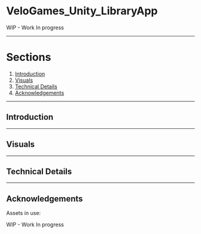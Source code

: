 # VeloGames_Unity_LibraryApp

WIP - Work In progress 

----------
<!-- TABLE OF SECTIONS -->
  # Sections
  <ol>
	  <li><a href="#Introduction">Introduction</a></li>
	  <li><a href="#Visuals">Visuals</a></li>
	  <li><a href="#Technical Details">Technical Details</a></li>
	  <li><a href="#Acknowledgements">Acknowledgements</a></li>
  </ol>

----------

<!-- INTRODUCTION -->
## Introduction

----------

<!-- Visuals -->
## Visuals

----------

<!-- Technical Details -->
## Technical Details

----------

<!-- Acknowledgements -->
## Acknowledgements

Assets in use: 

WIP - Work In progress 